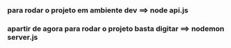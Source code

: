 ### para rodar o projeto em ambiente dev ==> node api.js

### apartir de agora para rodar o projeto basta digitar ==> nodemon server.js